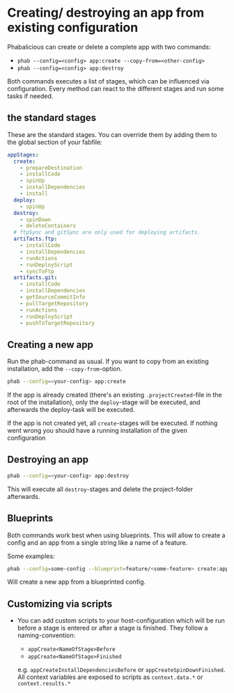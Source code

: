 # Creating/ destroying an app from existing configuration

Phabalicious can create or delete a complete app with two commands:

  * `phab --config=<config> app:create --copy-from=<other-config>`
  * `phab --config=<config> app:destroy`

Both commands executes a list of stages, which can be influenced via configuration. Every method can react to the different stages and run some tasks if needed.

## the standard stages

These are the standard stages. You can override them by adding them to the global section of your fabfile:

```yaml
appStages:
  create:
    - prepareDestination
    - installCode
    - spinUp
    - installDependencies
    - install
  deploy:
    - spinUp
  destroy:
    - spinDown
    - deleteContainers
  # ftpSync and gitSync are only used for deploying artifacts.
  artifacts.ftp:
    - installCode
    - installDependencies
    - runActions
    - runDeployScript
    - syncToFtp
  artifacts.git:
    - installCode
    - installDependencies
    - getSourceCommitInfo
    - pullTargetRepository
    - runActions
    - runDeployScript
    - pushToTargetRepository
```

## Creating a new app

Run the phab-command as usual. If you want to copy from an existing installation, add the `--copy-from`-option.

``` bash
phab --config=<your-config> app:create
```

If the app is already created (there's an existing `.projectCreated`-file in the root of the installation), only the `deploy`-stage will be executed, and afterwards the deploy-task will be executed.

If the app is not created yet, all `create`-stages will be executed. If nothing went wrong you should have a running installation of the given configuration

## Destroying an app

``` bash
phab --config=<your-config> app:destroy
```

This will execute all `destroy`-stages and delete the project-folder afterwards.

## Blueprints

Both commands work best when using blueprints. This will allow to create a config and an app from a single string like a name of a feature.

Some examples:

``` bash
phab --config=some-config --blueprint=feature/<some-feature> create:app
```

Will create a new app from a blueprinted config.

## Customizing via scripts

* You can add custom scripts to your host-configuration which will be run before a stage is entered or after a stage is finished. They follow a naming-convention:
    * `appCreate<NameOfStage>Before`
    * `appCreate<NameOfStage>Finished`
    
   e.g. `appCreateInstallDependenciesBefore` or `appCreateSpinDownFinished`. All context variables are exposed to scripts as `context.data.*` or `context.results.*`
